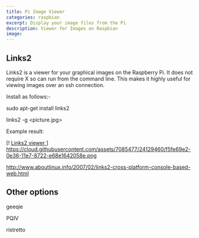 ```yaml
---
title: Pi Image Viewer
categories: raspbian
excerpt: Display your image files from the Pi
description: Viewer for Images on Raspbian
image: 
---
```


## Links2
Links2 is a viewer for your graphical images on the Raspberry Pi. It does not require X so can run from the command line. This makes it highly useful for viewing images over an ssh connection.

Install as follows:-

sudo apt-get install links2

links2 -g <picture.jpg> 

Example result:

[! [ Links2 viewer ](https://cloud.githubusercontent.com/assets/7085477/24129460/f5fe69e2-0e36-11e7-8722-e68e1642058e.png)]
https://cloud.githubusercontent.com/assets/7085477/24129460/f5fe69e2-0e36-11e7-8722-e68e1642058e.png

http://www.aboutlinux.info/2007/02/links2-cross-platform-console-based-web.html

## Other options
geeqie

PQIV

ristretto
